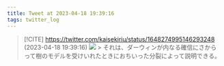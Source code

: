 ```yaml
---
title: Tweet at 2023-04-18 19:39:16
tags: twitter_log
---
```


> [!CITE] https://twitter.com/kaisekiriu/status/1648274995146293248 (2023-04-18 19:39:16)
> ![](https://twitter.com/kaisekiriu/status/1648274995146293248)
> &gt; それは、ダーウィンが内なる確信にさからって樹のモデルを受けいれたときにおちいった分裂によって説明できる。
